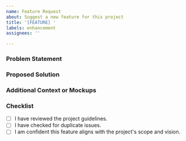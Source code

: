 ```yaml
---
name: Feature Request
about: Suggest a new feature for this project
title: '[FEATURE] '
labels: enhancement
assignees: ''

---
```


### Problem Statement
<!-- A clear and concise description of the problem or user need. Example: "I'm frustrated when..." -->

### Proposed Solution
<!-- A clear and concise description of what you want to happen. -->


### Additional Context or Mockups
<!-- Add any other context, designs, screenshots, or resources to explain your idea. -->

### Checklist
- [ ] I have reviewed the project guidelines.
- [ ] I have checked for duplicate issues.
- [ ] I am confident this feature aligns with the project's scope and vision.
